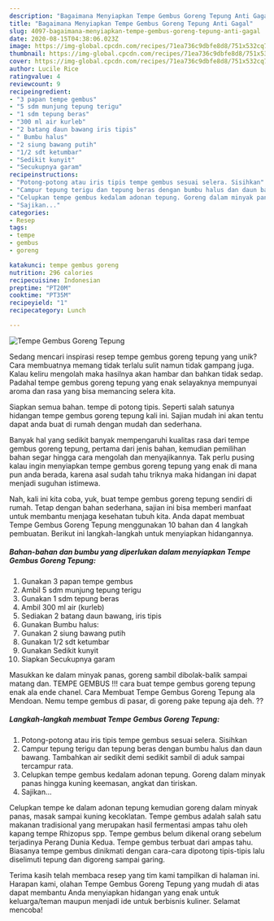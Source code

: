 ```yaml
---
description: "Bagaimana Menyiapkan Tempe Gembus Goreng Tepung Anti Gagal"
title: "Bagaimana Menyiapkan Tempe Gembus Goreng Tepung Anti Gagal"
slug: 4097-bagaimana-menyiapkan-tempe-gembus-goreng-tepung-anti-gagal
date: 2020-08-15T04:38:06.023Z
image: https://img-global.cpcdn.com/recipes/71ea736c9dbfe8d8/751x532cq70/tempe-gembus-goreng-tepung-foto-resep-utama.jpg
thumbnail: https://img-global.cpcdn.com/recipes/71ea736c9dbfe8d8/751x532cq70/tempe-gembus-goreng-tepung-foto-resep-utama.jpg
cover: https://img-global.cpcdn.com/recipes/71ea736c9dbfe8d8/751x532cq70/tempe-gembus-goreng-tepung-foto-resep-utama.jpg
author: Lucile Rice
ratingvalue: 4
reviewcount: 9
recipeingredient:
- "3 papan tempe gembus"
- "5 sdm munjung tepung terigu"
- "1 sdm tepung beras"
- "300 ml air kurleb"
- "2 batang daun bawang iris tipis"
- " Bumbu halus"
- "2 siung bawang putih"
- "1/2 sdt ketumbar"
- "Sedikit kunyit"
- "Secukupnya garam"
recipeinstructions:
- "Potong-potong atau iris tipis tempe gembus sesuai selera. Sisihkan"
- "Campur tepung terigu dan tepung beras dengan bumbu halus dan daun bawang. Tambahkan air sedikit demi sedikit sambil di aduk sampai tercampur rata."
- "Celupkan tempe gembus kedalam adonan tepung. Goreng dalam minyak panas hingga kuning keemasan, angkat dan tiriskan."
- "Sajikan..."
categories:
- Resep
tags:
- tempe
- gembus
- goreng

katakunci: tempe gembus goreng 
nutrition: 296 calories
recipecuisine: Indonesian
preptime: "PT20M"
cooktime: "PT35M"
recipeyield: "1"
recipecategory: Lunch

---
```



![Tempe Gembus Goreng Tepung](https://img-global.cpcdn.com/recipes/71ea736c9dbfe8d8/751x532cq70/tempe-gembus-goreng-tepung-foto-resep-utama.jpg)

Sedang mencari inspirasi resep tempe gembus goreng tepung yang unik? Cara membuatnya memang tidak terlalu sulit namun tidak gampang juga. Kalau keliru mengolah maka hasilnya akan hambar dan bahkan tidak sedap. Padahal tempe gembus goreng tepung yang enak selayaknya mempunyai aroma dan rasa yang bisa memancing selera kita.

Siapkan semua bahan. tempe di potong tipis. Seperti salah satunya hidangan tempe gembus goreng tepung kali ini. Sajian mudah ini akan tentu dapat anda buat di rumah dengan mudah dan sederhana.

Banyak hal yang sedikit banyak mempengaruhi kualitas rasa dari tempe gembus goreng tepung, pertama dari jenis bahan, kemudian pemilihan bahan segar hingga cara mengolah dan menyajikannya. Tak perlu pusing kalau ingin menyiapkan tempe gembus goreng tepung yang enak di mana pun anda berada, karena asal sudah tahu triknya maka hidangan ini dapat menjadi suguhan istimewa.


Nah, kali ini kita coba, yuk, buat tempe gembus goreng tepung sendiri di rumah. Tetap dengan bahan sederhana, sajian ini bisa memberi manfaat untuk membantu menjaga kesehatan tubuh kita. Anda dapat membuat Tempe Gembus Goreng Tepung menggunakan 10 bahan dan 4 langkah pembuatan. Berikut ini langkah-langkah untuk menyiapkan hidangannya.

<!--inarticleads1-->

##### Bahan-bahan dan bumbu yang diperlukan dalam menyiapkan Tempe Gembus Goreng Tepung:

1. Gunakan 3 papan tempe gembus
1. Ambil 5 sdm munjung tepung terigu
1. Gunakan 1 sdm tepung beras
1. Ambil 300 ml air (kurleb)
1. Sediakan 2 batang daun bawang, iris tipis
1. Gunakan  Bumbu halus:
1. Gunakan 2 siung bawang putih
1. Gunakan 1/2 sdt ketumbar
1. Gunakan Sedikit kunyit
1. Siapkan Secukupnya garam


Masukkan ke dalam minyak panas, goreng sambil dibolak-balik sampai matang dan. TEMPE GEMBUS !!! cara buat tempe gembus goreng tepung enak ala ende chanel. Cara Membuat Tempe Gembus Goreng Tepung ala Mendoan. Nemu tempe gembus di pasar, di goreng pake tepung aja deh. ?? 

<!--inarticleads2-->

##### Langkah-langkah membuat Tempe Gembus Goreng Tepung:

1. Potong-potong atau iris tipis tempe gembus sesuai selera. Sisihkan
1. Campur tepung terigu dan tepung beras dengan bumbu halus dan daun bawang. Tambahkan air sedikit demi sedikit sambil di aduk sampai tercampur rata.
1. Celupkan tempe gembus kedalam adonan tepung. Goreng dalam minyak panas hingga kuning keemasan, angkat dan tiriskan.
1. Sajikan...


Celupkan tempe ke dalam adonan tepung kemudian goreng dalam minyak panas, masak sampai kuning kecoklatan. Tempe gembus adalah salah satu makanan tradisional yang merupakan hasil fermentasi ampas tahu oleh kapang tempe Rhizopus spp. Tempe gembus belum dikenal orang sebelum terjadinya Perang Dunia Kedua. Tempe gembus terbuat dari ampas tahu. Biasanya tempe gembus dinikmati dengan cara-cara dipotong tipis-tipis lalu diselimuti tepung dan digoreng sampai garing. 

Terima kasih telah membaca resep yang tim kami tampilkan di halaman ini. Harapan kami, olahan Tempe Gembus Goreng Tepung yang mudah di atas dapat membantu Anda menyiapkan hidangan yang enak untuk keluarga/teman maupun menjadi ide untuk berbisnis kuliner. Selamat mencoba!
